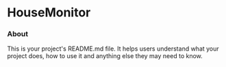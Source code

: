 HouseMonitor
============

### About

This is your project's README.md file. It helps users understand what your
project does, how to use it and anything else they may need to know.
